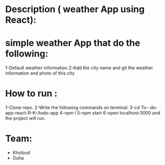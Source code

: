 
# Description ( weather App using React):

  

# simple weather App that do the following:<br>
1-Default weather information
2-Add the city name and git the weather information and photo of this city 


 # How to run :
1-Clone repo.
2-Write the following commands on terminal:
3-cd To--do-app-react-R-K-/todo-app
4-npm i
5-npm start
6-open localhost:3000 and the project will run.


# Team:
- Kholoud
- Duha  
